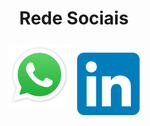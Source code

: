 <h1 align="center">Rede Sociais</h1>

  <div  align="center" style="display: flex; justify-content: center;">
<a href="https://wa.me/5543999510624"><img title="WhatsApp" src="Imgs/WhatsApp.svg"  alt="WhatsApp" style="padding:5px" width="100" height="100"></a>



<a href="https://www.linkedin.com/in/rafael-h-7b109a265/"><img title="Linkedin" src="Imgs/LinkedIn_icon.svg"  alt="Linkedin" style="padding:5px" width="100" height="100"></a>

  </div>






 